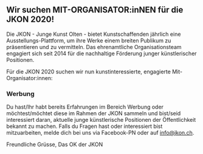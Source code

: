 ## Wir suchen MIT-ORGANISATOR:inNEN für die JKON 2020!

Die JKON - Junge Kunst Olten - bietet Kunstschaffenden jährlich eine Ausstellungs-Plattform, um ihre Werke einem breiten Publikum zu präsentieren und zu vermitteln. Das ehrenamtliche Organisationsteam engagiert sich seit 2014 für die nachhaltige Förderung junger künstlerischer Positionen.

Für die JKON 2020 suchen wir nun kunstinteressierte, engagierte Mit-Organisator:innen:

### Werbung

Du hast/Ihr habt bereits Erfahrungen im Bereich Werbung oder möchtest/möchtet diese im Rahmen der JKON sammeln und bist/seid interessiert daran, aktuelle junge künstlerische Positionen der Öffentlichkeit bekannt zu machen.
Falls du Fragen hast oder interessiert bist mitzuarbeiten, melde dich bei uns via Facebook-PN oder auf [info@jkon.ch](mailto:info@jkon.ch).

Freundliche Grüsse,
Das OK der JKON
